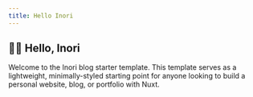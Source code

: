 ```yaml
---
title: Hello Inori
---
```


## 🧑‍🚀 Hello, Inori

Welcome to the Inori blog starter template. This template serves as a lightweight, minimally-styled
starting point for anyone looking to build a personal website, blog,
or portfolio with Nuxt.
